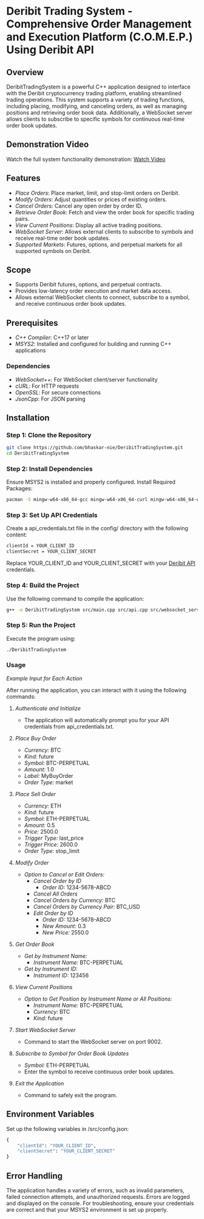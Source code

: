 # Deribit Trading System - Comprehensive Order Management and Execution Platform (C.O.M.E.P.) Using Deribit API
## Overview
DeribitTradingSystem is a powerful C++ application designed to interface with the Deribit cryptocurrency trading platform, enabling streamlined trading operations. This system supports a variety of trading functions, including placing, modifying, and canceling orders, as well as managing positions and retrieving order book data. Additionally, a WebSocket server allows clients to subscribe to specific symbols for continuous real-time order book updates.

## Demonstration Video
Watch the full system functionality demonstration: [Watch Video](https://youtu.be/example-link)

## Features
- *Place Orders*: Place market, limit, and stop-limit orders on Deribit.
- *Modify Orders*: Adjust quantities or prices of existing orders.
- *Cancel Orders*: Cancel any open order by order ID.
- *Retrieve Order Book*: Fetch and view the order book for specific trading pairs.
- *View Current Positions*: Display all active trading positions.
- *WebSocket Server*: Allows external clients to subscribe to symbols and receive real-time order book updates.
- *Supported Markets*: Futures, options, and perpetual markets for all supported symbols on Deribit.

## Scope
- Supports Deribit futures, options, and perpetual contracts.
- Provides low-latency order execution and market data access.
- Allows external WebSocket clients to connect, subscribe to a symbol, and receive continuous order book updates.

## Prerequisites
- *C++ Compiler*: C++17 or later
- *MSYS2*: Installed and configured for building and running C++ applications

### Dependencies
- *WebSocket++*: For WebSocket client/server functionality
- *cURL*: For HTTP requests
- *OpenSSL*: For secure connections
- *JsonCpp*: For JSON parsing

## Installation
### Step 1: Clone the Repository
```bash
git clone https://github.com/bhaskar-nie/DeribitTradingSystem.git
cd DeribitTradingSystem
```

### Step 2: Install Dependencies
Ensure MSYS2 is installed and properly configured. Install Required Packages:
```bash
pacman -S mingw-w64-x86_64-gcc mingw-w64-x86_64-curl mingw-w64-x86_64-openssl mingw-w64-x86_64-jsoncpp mingw-w64-x86_64-websocketpp
```

### Step 3: Set Up API Credentials
Create a api_credentials.txt file in the config/ directory with the following content:

```bash
clientId = YOUR_CLIENT_ID
clientSecret = YOUR_CLIENT_SECRET
```
Replace YOUR_CLIENT_ID and YOUR_CLIENT_SECRET with your [Deribit API](https://test.deribit.com/) credentials.

### Step 4: Build the Project
Use the following command to compile the application:
```bash
g++ -o DeribitTradingSystem src/main.cpp src/api.cpp src/websocket_server.cpp src/websocket_client.cpp -I include -lcurl -ljsoncpp -lpthread -lws2_32 -lmswsock
```

### Step 5: Run the Project
Execute the program using:
```bash
./DeribitTradingSystem
```

### Usage

*Example Input for Each Action*

After running the application, you can interact with it using the following commands:

1. *Authenticate and Initialize*
   - The application will automatically prompt you for your API credentials from api_credentials.txt.

2. *Place Buy Order*
   - *Currency:* BTC
   - *Kind:* future
   - *Symbol:* BTC-PERPETUAL
   - *Amount:* 1.0
   - *Label:* MyBuyOrder
   - *Order Type:* market

3. *Place Sell Order*
   - *Currency:* ETH
   - *Kind:* future
   - *Symbol:* ETH-PERPETUAL
   - *Amount:* 0.5
   - *Price:* 2500.0
   - *Trigger Type:* last_price
   - *Trigger Price:* 2600.0
   - *Order Type:* stop_limit

4. *Modify Order*
   - *Option to Cancel or Edit Orders:*
     - *Cancel Order by ID*
       - *Order ID:* 1234-5678-ABCD
     - *Cancel All Orders*
     - *Cancel Orders by Currency:* BTC
     - *Cancel Orders by Currency Pair:* BTC_USD
     - *Edit Order by ID*
       - *Order ID:* 1234-5678-ABCD
       - *New Amount:* 0.3
       - *New Price:* 2550.0

5. *Get Order Book*
   - *Get by Instrument Name:*
     - *Instrument Name:* BTC-PERPETUAL
   - *Get by Instrument ID:*
     - *Instrument ID:* 123456

6. *View Current Positions*
   - *Option to Get Position by Instrument Name or All Positions:*
     - *Instrument Name:* BTC-PERPETUAL
     - *Currency:* BTC
     - *Kind:* future

7. *Start WebSocket Server*
   - Command to start the WebSocket server on port 9002.

8. *Subscribe to Symbol for Order Book Updates*
   - *Symbol:* ETH-PERPETUAL
   - Enter the symbol to receive continuous order book updates.

9. *Exit the Application*
   - Command to safely exit the program.


## Environment Variables
Set up the following variables in /src/config.json:
```bash
{
    "clientId": "YOUR_CLIENT_ID",
    "clientSecret": "YOUR_CLIENT_SECRET"
}
```

## Error Handling
The application handles a variety of errors, such as invalid parameters, failed connection attempts, and unauthorized requests. Errors are logged and displayed on the console. For troubleshooting, ensure your credentials are correct and that your MSYS2 environment is set up properly.

 
